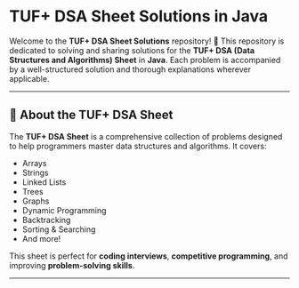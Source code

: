 # TUF+ DSA Sheet Solutions in Java

Welcome to the **TUF+ DSA Sheet Solutions** repository! 🎯 This repository is dedicated to solving and sharing solutions for the **TUF+ DSA (Data Structures and Algorithms) Sheet** in **Java**. Each problem is accompanied by a well-structured solution and thorough explanations wherever applicable.

---

## 📌 About the TUF+ DSA Sheet
The **TUF+ DSA Sheet** is a comprehensive collection of problems designed to help programmers master data structures and algorithms. It covers:
- Arrays
- Strings
- Linked Lists
- Trees
- Graphs
- Dynamic Programming
- Backtracking
- Sorting & Searching
- And more!

This sheet is perfect for **coding interviews**, **competitive programming**, and improving **problem-solving skills**.

---
